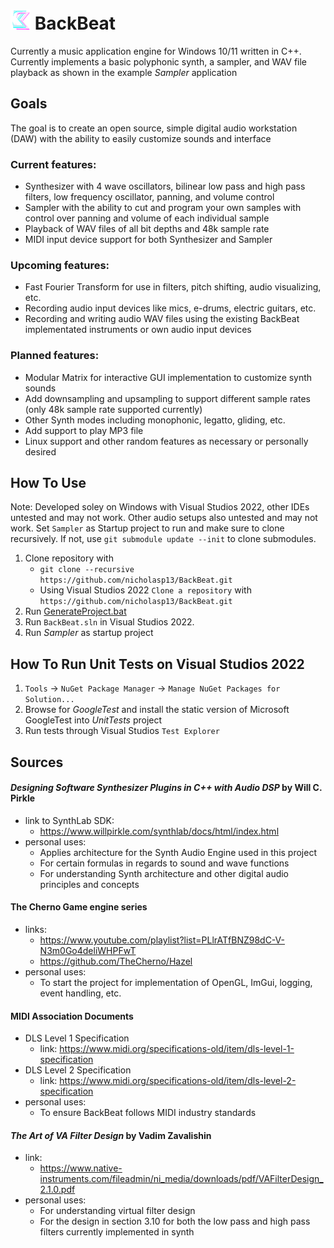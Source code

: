 # ![BackBeat](BackBeat/assets/logos/BackbeatLogo_NoFilter_32x32.png?raw=true "BackBeat")  BackBeat

Currently a music application engine for Windows 10/11 written in C++.
Currently implements a basic polyphonic synth, a sampler, and WAV file playback as shown in the example _Sampler_ application

## Goals
The goal is to create an open source, simple digital audio workstation (DAW) with the ability to easily customize sounds and interface
### Current features:
- Synthesizer with 4 wave oscillators, bilinear low pass and high pass filters, low frequency oscillator, panning, and volume control
- Sampler with the ability to cut and program your own samples with control over panning and volume of each individual sample
- Playback of WAV files of all bit depths and 48k sample rate
- MIDI input device support for both Synthesizer and Sampler
### Upcoming features:
- Fast Fourier Transform for use in filters, pitch shifting, audio visualizing, etc.
- Recording audio input devices like mics, e-drums, electric guitars, etc.
- Recording and writing audio WAV files using the existing BackBeat implementated instruments or own audio input devices
### Planned features:
- Modular Matrix for interactive GUI implementation to customize synth sounds
- Add downsampling and upsampling to support different sample rates (only 48k sample rate supported currently)
- Other Synth modes including monophonic, legatto, gliding, etc.
- Add support to play MP3 file
- Linux support and other random features as necessary or personally desired

## How To Use
Note: Developed soley on Windows with Visual Studios 2022, other IDEs untested and may not work. Other audio setups also untested and may not work.
Set `Sampler` as Startup project to run and make sure to clone recursively. If not, use `git submodule update --init` to clone submodules.
1. Clone repository with
	- `git clone --recursive https://github.com/nicholasp13/BackBeat.git`
 	- Using Visual Studios 2022 `Clone a repository` with `https://github.com/nicholasp13/BackBeat.git`
2. Run [GenerateProject.bat](https://github.com/nicholasp13/BackBeat/blob/main/GenerateProject.bat)
3. Run `BackBeat.sln` in Visual Studios 2022.
4. Run _Sampler_ as startup project

## How To Run Unit Tests on Visual Studios 2022
1. `Tools` -> `NuGet Package Manager` -> `Manage NuGet Packages for Solution...`
2. Browse for _GoogleTest_ and install the static version of Microsoft GoogleTest into _UnitTests_ project
3. Run tests through Visual Studios `Test Explorer`
  
## Sources
#### _Designing Software Synthesizer Plugins in C++ with Audio DSP_ by Will C. Pirkle
- link to SynthLab SDK:
  	* https://www.willpirkle.com/synthlab/docs/html/index.html
 - personal uses:
 	* Applies architecture for the Synth Audio Engine used in this project
	* For certain formulas in regards to sound and wave functions
 	* For understanding Synth architecture and other digital audio principles and concepts	 	 	
#### The Cherno Game engine series
- links: 
	* https://www.youtube.com/playlist?list=PLlrATfBNZ98dC-V-N3m0Go4deliWHPFwT
	* https://github.com/TheCherno/Hazel
- personal uses:
	* To start the project for implementation of OpenGL, ImGui, logging, event handling, etc. 
#### MIDI Association Documents
- DLS Level 1 Specification
  	* link: https://www.midi.org/specifications-old/item/dls-level-1-specification
- DLS Level 2 Specification
  	* link: https://www.midi.org/specifications-old/item/dls-level-2-specification
- personal uses:
  	* To ensure BackBeat follows MIDI industry standards
#### _The Art of VA Filter Design_ by Vadim Zavalishin
- link:
  	* https://www.native-instruments.com/fileadmin/ni_media/downloads/pdf/VAFilterDesign_2.1.0.pdf
- personal uses:
  	* For understanding virtual filter design
  	* For the design in section 3.10 for both the low pass and high pass filters currently implemented in synth
